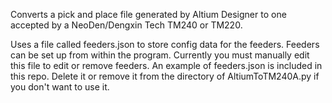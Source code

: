 Converts a pick and place file generated by Altium Designer to one accepted by a NeoDen/Dengxin Tech TM240 or TM220.

Uses a file called feeders.json to store config data for the feeders. Feeders can be set up from within the program. Currently you must manually edit this file to edit or remove feeders.
An example of feeders.json is included in this repo. Delete it or remove it from the directory of AltiumToTM240A.py if you don't want to use it.
